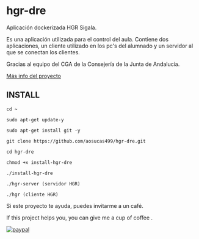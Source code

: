 # hgr-dre

Aplicación dockerizada HGR Sigala.

Es una aplicación utilizada para el control del aula. Contiene dos aplicaciones, un cliente utilizado en los pc's del alumnado y un servidor al que se conectan los clientes. 

Gracias al equipo del CGA de la Consejería de la Junta de Andalucía.

[Más info del proyecto](https://github.com/aosucas499/hgr-dre/wiki)

## INSTALL

    cd ~
    
    sudo apt-get update-y
    
    sudo apt-get install git -y

    git clone https://github.com/aosucas499/hgr-dre.git

    cd hgr-dre
    
    chmod +x install-hgr-dre
    
    ./install-hgr-dre
    
    ./hgr-server (servidor HGR)
    
    ./hgr (cliente HGR)




Si este proyecto te ayuda, puedes invitarme a un café.


If this project helps you,  you can give me a cup of coffee .


[![paypal](https://www.paypalobjects.com/en_US/i/btn/btn_donateCC_LG.gif)](https://www.paypal.com/donate?business=FUMT27MVTRTHJ&no_recurring=0&item_name=Proyectos+TIC+Andaluc%C3%ADa&currency_code=EUR)

